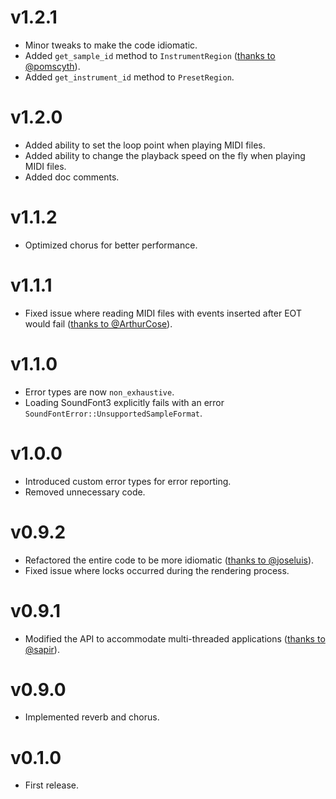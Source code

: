 # v1.2.1

- Minor tweaks to make the code idiomatic.
- Added `get_sample_id` method to `InstrumentRegion` ([thanks to @pomscyth](https://github.com/sinshu/rustysynth/pull/11)).
- Added `get_instrument_id` method to `PresetRegion`.

# v1.2.0

- Added ability to set the loop point when playing MIDI files.
- Added ability to change the playback speed on the fly when playing MIDI files.
- Added doc comments.

# v1.1.2

- Optimized chorus for better performance.

# v1.1.1

- Fixed issue where reading MIDI files with events inserted after EOT would fail ([thanks to @ArthurCose](https://github.com/sinshu/rustysynth/pull/9)).

# v1.1.0

- Error types are now `non_exhaustive`.
- Loading SoundFont3 explicitly fails with an error `SoundFontError::UnsupportedSampleFormat`.

# v1.0.0

- Introduced custom error types for error reporting.
- Removed unnecessary code.

# v0.9.2

- Refactored the entire code to be more idiomatic ([thanks to @joseluis](https://github.com/sinshu/rustysynth/pull/6)).
- Fixed issue where locks occurred during the rendering process.

# v0.9.1

- Modified the API to accommodate multi-threaded applications ([thanks to @sapir](https://github.com/sinshu/rustysynth/pull/5)).

# v0.9.0

- Implemented reverb and chorus.

# v0.1.0

- First release.

